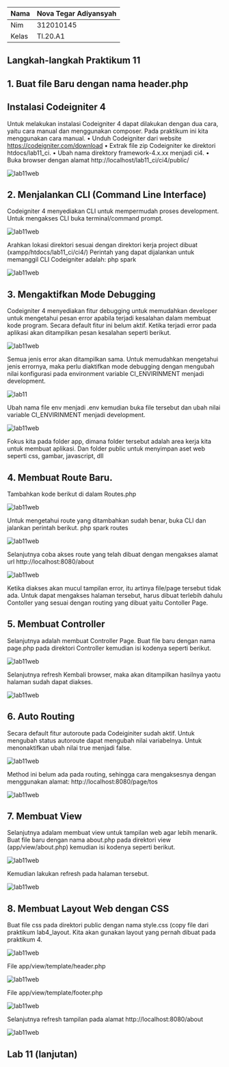 | Nama | Nova Tegar Adiyansyah |
| ---------- | ----------------| 
| Nim   |  312010145  | 
| Kelas  | TI.20.A1  | 


## Langkah-langkah Praktikum 11

## 1. Buat file Baru dengan nama header.php

## Instalasi Codeigniter 4

Untuk melakukan instalasi Codeigniter 4 dapat dilakukan dengan dua cara, yaitu cara 
manual dan menggunakan composer. Pada praktikum ini kita menggunakan cara 
manual.
• Unduh Codeigniter dari website https://codeigniter.com/download
• Extrak file zip Codeigniter ke direktori htdocs/lab11_ci.
• Ubah nama direktory framework-4.x.xx menjadi ci4.
• Buka browser dengan alamat http://localhost/lab11_ci/ci4/public/

![lab11web](img/welcom.png)

## 2. Menjalankan CLI (Command Line Interface)
Codeigniter 4 menyediakan CLI untuk mempermudah proses development. Untuk 
mengakses CLI buka terminal/command prompt. 

![lab11web](img/cli.png)

Arahkan lokasi direktori sesuai dengan direktori kerja project dibuat 
(xampp/htdocs/lab11_ci/ci4/) 
Perintah yang dapat dijalankan untuk memanggil CLI Codeigniter adalah:
php spark

![lab11web](img/phpspark.png)

## 3. Mengaktifkan Mode Debugging
Codeigniter 4 menyediakan fitur debugging untuk memudahkan developer untuk 
mengetahui pesan error apabila terjadi kesalahan dalam membuat kode program.
Secara default fitur ini belum aktif. Ketika terjadi error pada aplikasi akan ditampilkan 
pesan kesalahan seperti berikut.

![lab11web](img/whops.png)

Semua jenis error akan ditampilkan sama. Untuk memudahkan mengetahui jenis 
errornya, maka perlu diaktifkan mode debugging dengan mengubah nilai konfigurasi 
pada environment variable CI_ENVIRINMENT menjadi development.

![lab11](img/debungging.png)

Ubah nama file env menjadi .env kemudian buka file tersebut dan ubah nilai variable 
CI_ENVIRINMENT menjadi development.

![lab11web](img/ssfolder.png)

Fokus kita pada folder app, dimana folder tersebut adalah area kerja kita untuk 
membuat aplikasi. Dan folder public untuk menyimpan aset web seperti css, gambar, 
javascript, dll

## 4. Membuat Route Baru.
Tambahkan kode berikut di dalam Routes.php

![lab11web](img/routes2.png)

Untuk mengetahui route yang ditambahkan sudah benar, buka CLI dan jalankan 
perintah berikut.
php spark routes

![lab11web](img/routes3.png)

Selanjutnya coba akses route yang telah dibuat dengan mengakses alamat url 
http://localhost:8080/about

![lab11web](img/routes4.png)

Ketika diakses akan mucul tampilan error, itu artinya file/page 
tersebut tidak ada. Untuk dapat mengakses halaman tersebut, harus dibuat terlebih 
dahulu Contoller yang sesuai dengan routing yang dibuat yaitu Contoller Page.

## 5. Membuat Controller
Selanjutnya adalah membuat Controller Page. Buat file baru dengan nama page.php 
pada direktori Controller kemudian isi kodenya seperti berikut.

![lab11web](img/controler1.png)

Selanjutnya refresh Kembali browser, maka akan ditampilkan hasilnya yaotu halaman 
sudah dapat diakses.

![lab11web](img/controler2.png)

## 6. Auto Routing

Secara default fitur autoroute pada Codeiginiter sudah aktif. Untuk mengubah status 
autoroute dapat mengubah nilai variabelnya. Untuk menonaktifkan ubah nilai true
menjadi false.

![lab11web](img/routing1.png)

Method ini belum ada pada routing, sehingga cara mengaksesnya dengan menggunakan 
alamat: http://localhost:8080/page/tos

![lab11web](img/routing2.png)

## 7. Membuat View
Selanjutnya adalam membuat view untuk tampilan web agar lebih menarik. Buat file 
baru dengan nama about.php pada direktori view (app/view/about.php) kemudian isi 
kodenya seperti berikut.
 
 ![lab11web](img/about1.png)

 Kemudian lakukan refresh pada halaman tersebut.

 ![lab11web](img/about2.png)

 ## 8. Membuat Layout Web dengan CSS

Buat file css pada direktori public dengan nama style.css (copy file dari praktikum 
lab4_layout. Kita akan gunakan layout yang pernah dibuat pada praktikum 4.

![lab11web](img/css.png)

File app/view/template/header.php

![lab11web](img/header.png)

File app/view/template/footer.php

![lab11web](img/footer.png)

Selanjutnya refresh tampilan pada alamat http://localhost:8080/about

![lab11web](img/selesai.png)


## Lab 11 (lanjutan)

